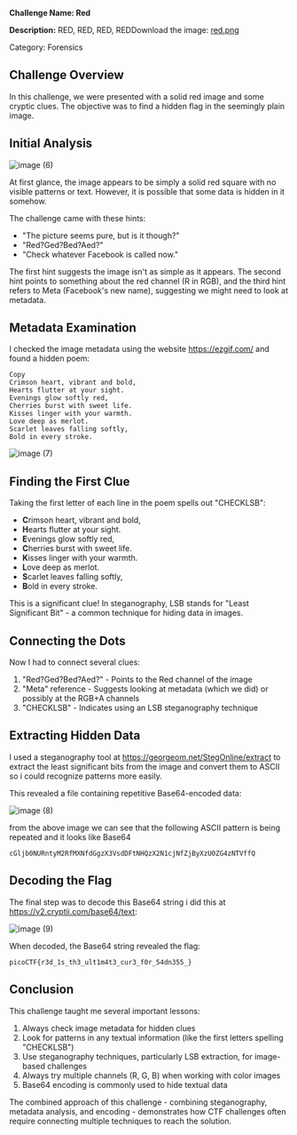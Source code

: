 **Challenge Name: Red**

**Description:**  RED, RED, RED, REDDownload the image: [red.png](https://challenge-files.picoctf.net/c_verbal_sleep/831307718b34193b288dde31e557484876fb84978b5818e2627e453a54aa9ba6/red.png)

Category: Forensics

## Challenge Overview

In this challenge, we were presented with a solid red image and some cryptic clues. The objective was to find a hidden flag in the seemingly plain image.

## Initial Analysis

![image (6)](https://github.com/user-attachments/assets/0663be27-a588-4d57-a858-9510386c4e1c)


At first glance, the image appears to be simply a solid red square with no visible patterns or text. However, it is possible that some data is hidden in it somehow.

The challenge came with these hints:

- "The picture seems pure, but is it though?"
- "Red?Ged?Bed?Aed?"
- "Check whatever Facebook is called now."

The first hint suggests the image isn't as simple as it appears. The second hint points to something about the red channel (R in RGB), and the third hint refers to Meta (Facebook's new name), suggesting we might need to look at metadata.

## Metadata Examination

I checked the image metadata using the website https://ezgif.com/ and found a hidden poem:

```
Copy
Crimson heart, vibrant and bold,
Hearts flutter at your sight.
Evenings glow softly red,
Cherries burst with sweet life.
Kisses linger with your warmth.
Love deep as merlot.
Scarlet leaves falling softly,
Bold in every stroke.
```

![image (7)](https://github.com/user-attachments/assets/d5f32ad0-d86b-4549-ba1b-3402dca27a8d)


## Finding the First Clue

Taking the first letter of each line in the poem spells out "CHECKLSB":

- **C**rimson heart, vibrant and bold,
- **H**earts flutter at your sight.
- **E**venings glow softly red,
- **C**herries burst with sweet life.
- **K**isses linger with your warmth.
- **L**ove deep as merlot.
- **S**carlet leaves falling softly,
- **B**old in every stroke.

This is a significant clue! In steganography, LSB stands for "Least Significant Bit" - a common technique for hiding data in images.

## Connecting the Dots

Now I had to connect several clues:

1. "Red?Ged?Bed?Aed?" - Points to the Red channel of the image
2. "Meta" reference - Suggests looking at metadata (which we did) or possibly at the RGB+A channels
3. "CHECKLSB" - Indicates using an LSB steganography technique

## Extracting Hidden Data

I used a steganography tool at https://georgeom.net/StegOnline/extract to extract the least significant bits from the image and convert them to ASCII so i could recognize patterns more easily.

This revealed a file containing repetitive Base64-encoded data:

![image (8)](https://github.com/user-attachments/assets/49ae0b74-b1cc-46d1-9b90-c24834b34a54)


from the above image we can see that the following ASCII pattern is being repeated and it looks like Base64 

```
cGljb0NURntyM2RfMXNfdGgzX3VsdDFtNHQzX2N1cjNfZjByXzU0ZG4zNTVffQ
```

## Decoding the Flag

The final step was to decode this Base64 string i did this at https://v2.cryptii.com/base64/text:

![image (9)](https://github.com/user-attachments/assets/10abfc96-bbf0-409f-b1df-f60d1f37b4d3)


When decoded, the Base64 string revealed the flag:

```
picoCTF{r3d_1s_th3_ult1m4t3_cur3_f0r_54dn355_}
```

## Conclusion

This challenge taught me several important lessons:

1. Always check image metadata for hidden clues
2. Look for patterns in any textual information (like the first letters spelling "CHECKLSB")
3. Use steganography techniques, particularly LSB extraction, for image-based challenges
4. Always try multiple channels (R, G, B) when working with color images
5. Base64 encoding is commonly used to hide textual data

The combined approach of this challenge - combining steganography, metadata analysis, and encoding - demonstrates how CTF challenges often require connecting multiple techniques to reach the solution.
